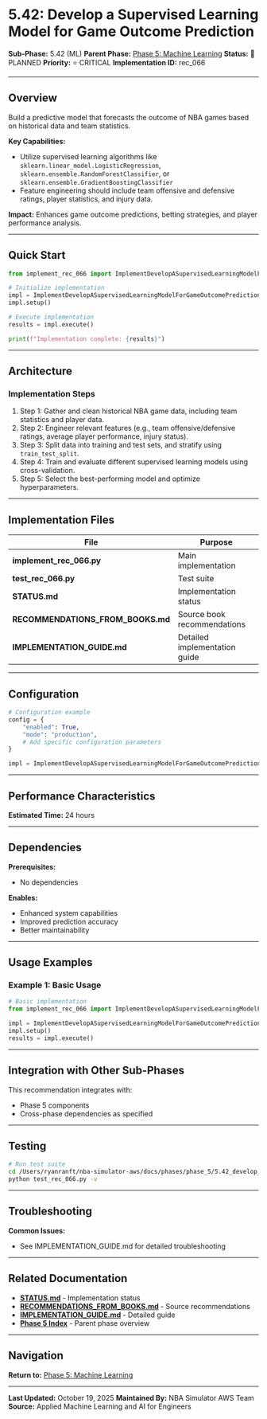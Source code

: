 # 5.42: Develop a Supervised Learning Model for Game Outcome Prediction

**Sub-Phase:** 5.42 (ML)
**Parent Phase:** [Phase 5: Machine Learning](../PHASE_5_INDEX.md)
**Status:** 🔵 PLANNED
**Priority:** ⭐ CRITICAL
**Implementation ID:** rec_066

---

## Overview

Build a predictive model that forecasts the outcome of NBA games based on historical data and team statistics.

**Key Capabilities:**
- Utilize supervised learning algorithms like `sklearn.linear_model.LogisticRegression`, `sklearn.ensemble.RandomForestClassifier`, or `sklearn.ensemble.GradientBoostingClassifier`
- Feature engineering should include team offensive and defensive ratings, player statistics, and injury data.

**Impact:**
Enhances game outcome predictions, betting strategies, and player performance analysis.

---

## Quick Start

```python
from implement_rec_066 import ImplementDevelopASupervisedLearningModelForGameOutcomePrediction

# Initialize implementation
impl = ImplementDevelopASupervisedLearningModelForGameOutcomePrediction()
impl.setup()

# Execute implementation
results = impl.execute()

print(f"Implementation complete: {results}")
```

---

## Architecture

### Implementation Steps

1. Step 1: Gather and clean historical NBA game data, including team statistics and player data.
2. Step 2: Engineer relevant features (e.g., team offensive/defensive ratings, average player performance, injury status).
3. Step 3: Split data into training and test sets, and stratify using `train_test_split`.
4. Step 4: Train and evaluate different supervised learning models using cross-validation.
5. Step 5: Select the best-performing model and optimize hyperparameters.

---

## Implementation Files

| File | Purpose |
|------|---------|
| **implement_rec_066.py** | Main implementation |
| **test_rec_066.py** | Test suite |
| **STATUS.md** | Implementation status |
| **RECOMMENDATIONS_FROM_BOOKS.md** | Source book recommendations |
| **IMPLEMENTATION_GUIDE.md** | Detailed implementation guide |

---

## Configuration

```python
# Configuration example
config = {
    "enabled": True,
    "mode": "production",
    # Add specific configuration parameters
}

impl = ImplementDevelopASupervisedLearningModelForGameOutcomePrediction(config=config)
```

---

## Performance Characteristics

**Estimated Time:** 24 hours

---

## Dependencies

**Prerequisites:**
- No dependencies

**Enables:**
- Enhanced system capabilities
- Improved prediction accuracy
- Better maintainability

---

## Usage Examples

### Example 1: Basic Usage

```python
# Basic implementation
from implement_rec_066 import ImplementDevelopASupervisedLearningModelForGameOutcomePrediction

impl = ImplementDevelopASupervisedLearningModelForGameOutcomePrediction()
impl.setup()
results = impl.execute()
```

---

## Integration with Other Sub-Phases

This recommendation integrates with:
- Phase 5 components
- Cross-phase dependencies as specified

---

## Testing

```bash
# Run test suite
cd /Users/ryanranft/nba-simulator-aws/docs/phases/phase_5/5.42_develop_a_supervised_learning_model_for_game_outcome_predict
python test_rec_066.py -v
```

---

## Troubleshooting

**Common Issues:**
- See IMPLEMENTATION_GUIDE.md for detailed troubleshooting

---

## Related Documentation

- **[STATUS.md](STATUS.md)** - Implementation status
- **[RECOMMENDATIONS_FROM_BOOKS.md](RECOMMENDATIONS_FROM_BOOKS.md)** - Source recommendations
- **[IMPLEMENTATION_GUIDE.md](IMPLEMENTATION_GUIDE.md)** - Detailed guide
- **[Phase 5 Index](../PHASE_5_INDEX.md)** - Parent phase overview

---

## Navigation

**Return to:** [Phase 5: Machine Learning](../PHASE_5_INDEX.md)

---

**Last Updated:** October 19, 2025
**Maintained By:** NBA Simulator AWS Team
**Source:** Applied Machine Learning and AI for Engineers
